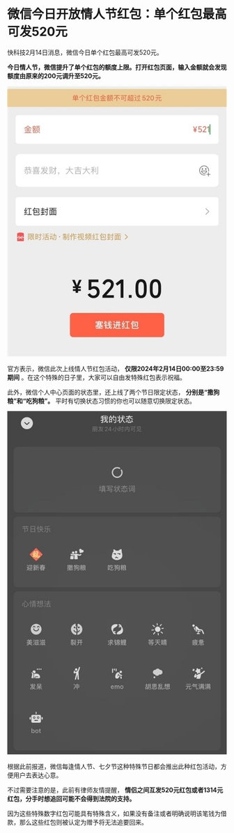 # 微信今日开放情人节红包：单个红包最高可发520元

快科技2月14日消息，微信今日单个红包最高可发520元。

**今日情人节，微信提升了单个红包的额度上限。打开红包页面，输入金额就会发现额度由原来的200元调升至520元。**

![e71e83f2c1c6026936ecaa00f11924e0.jpg](https://raw.githubusercontent.com/qqhsx/qqnews_image/main/2024/02/14/微信今日开放情人节红包：单个红包最高可发520元/e71e83f2c1c6026936ecaa00f11924e0.jpg)

官方表示，微信此次上线情人节红包活动， **仅限2024年2月14日00:00至23:59期间** 。在这个特殊的日子里，大家可以自由发特殊红包表示祝福。

此外，微信个人中心页面的状态里，还上线了两个节日限定状态， **分别是“撒狗粮”和“吃狗粮”。** 平时有切换状态习惯的你也可以随意切换限定状态。

![cf99e8a71711314ebd2dc498b5293e66.jpg](https://raw.githubusercontent.com/qqhsx/qqnews_image/main/2024/02/14/微信今日开放情人节红包：单个红包最高可发520元/cf99e8a71711314ebd2dc498b5293e66.jpg)

根据此前报道，微信每逢情人节、七夕节这种特殊节日都会推出此种红包活动，方便用户去表达心意。

不过需要注意的是，此前有律师友情提醒， **情侣之间互发520元红包或者1314元红包，分手时想追回可能不会得到法院的支持。**

因为这些特殊数字红包可能具有特殊含义，如果没有备注或者明确说明该笔钱为借款，那么这些红包则被认定为赠予将无法追要回来。

